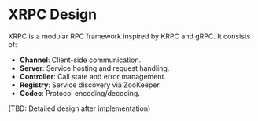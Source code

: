 # XRPC Design

XRPC is a modular RPC framework inspired by KRPC and gRPC. It consists of:
- **Channel**: Client-side communication.
- **Server**: Service hosting and request handling.
- **Controller**: Call state and error management.
- **Registry**: Service discovery via ZooKeeper.
- **Codec**: Protocol encoding/decoding.

(TBD: Detailed design after implementation)
